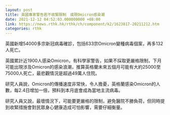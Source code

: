 ```yaml
---
layout: post
title: 英國專家警告若不收緊限制　或現Omicron感染潮
date: 2021-12-12 04:52:03.000000000 +08:00
link: https://news.rthk.hk/rthk/ch/component/k2/1623817-20211212.htm
categories: rthk
---
```


英國新增54000多宗新冠病毒確診，包括633宗Omicron變種病毒個案，再多132人死亡。

英國累計近1900人感染Omicron，有科學家警告，如果不採取更嚴格限制，下月可能出現涉及Omicron的感染浪潮，推算英格蘭未來五個月可能有大約25000至75000人死亡，最悲觀情況是超過49萬人住院。

研究人員說，Omicron的傳播速度非常快，令人擔憂，英格蘭感染Omicron的人數，每2.4日增加一倍，預料到本月底會成為當地主流病毒。

研究人員又說，最壞情況下，可能要更嚴格的限制，避免醫院不勝負荷，但同時提到收緊措施會對民眾身心健康造成可怕影響，需要仔細衡量。
